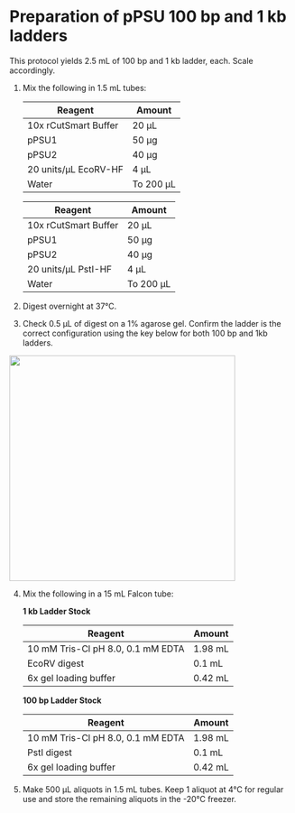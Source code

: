 # Preparation of pPSU 100 bp and 1 kb ladders

This protocol yields 2.5 mL of 100 bp and 1 kb ladder, each. Scale accordingly.

1. Mix the following in 1.5 mL tubes:

    | Reagent              | Amount    |       
    |----------------------|-----------|       
    | 10x rCutSmart Buffer  | 20 μL     |       
    | pPSU1                | 50 μg     |       
    | pPSU2                | 40 μg     |       
    | 20 units/μL EcoRV-HF | 4 μL      |       
    | Water                | To 200 μL |       

    | Reagent              | Amount    |
    |----------------------|-----------|
    | 10x rCutSmart Buffer  | 20 μL     |
    | pPSU1                | 50 μg     |
    | pPSU2                | 40 μg     |
    | 20 units/μL PstI-HF  | 4 μL      |
    | Water                | To 200 μL |

2. Digest overnight at 37°C.

3. Check 0.5 μL of digest on a 1% agarose gel. Confirm the ladder is the correct configuration using the key below for both 100 bp and 1kb ladders.

  <img src="../img/pPSU_ladders.jpg" width="400" />

4. Mix the following in a 15 mL Falcon tube:

    **1 kb Ladder Stock**

    | Reagent                           | Amount  |
    |-----------------------------------|---------|
    | 10 mM Tris-Cl pH 8.0, 0.1 mM EDTA | 1.98 mL |
    | EcoRV digest                      | 0.1 mL  |
    | 6x gel loading buffer             | 0.42 mL |

    **100 bp Ladder Stock**

    | Reagent                           | Amount  |
    |-----------------------------------|---------|
    | 10 mM Tris-Cl pH 8.0, 0.1 mM EDTA | 1.98 mL |
    | PstI digest                       | 0.1 mL  |
    | 6x gel loading buffer             | 0.42 mL |

5. Make 500 μL aliquots in 1.5 mL tubes. Keep 1 aliquot at 4°C for regular use and store the remaining aliquots in the -20°C freezer.
